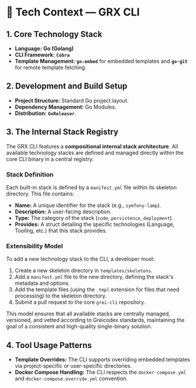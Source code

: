 # 📘 Tech Context — GRX CLI

## 1. Core Technology Stack
- **Language:** **Go (Golang)**
- **CLI Framework:** **`Cobra`**
- **Template Management:** **`go:embed`** for embedded templates and **`go-git`** for remote template fetching.

## 2. Development and Build Setup
- **Project Structure:** Standard Go project layout.
- **Dependency Management:** Go Modules.
- **Distribution:** **`GoReleaser`**.

## 3. The Internal Stack Registry
The GRX CLI features a **compositional internal stack architecture**. All available technology stacks are defined and managed directly within the core CLI binary in a central registry.

### Stack Definition
Each built-in stack is defined by a `manifest.yml` file within its skeleton directory. This file contains:
- **Name:** A unique identifier for the stack (e.g., `symfony-lamp`).
- **Description:** A user-facing description.
- **Type:** The category of the stack (`code`, `persistence`, `deployment`).
- **Provides:** A struct detailing the specific technologies (Language, Tooling, etc.) that this stack provides.

### Extensibility Model
To add a new technology stack to the CLI, a developer must:
1.  Create a new skeleton directory in `templates/skeletons`.
2.  Add a `manifest.yml` file to the new directory, defining the stack's metadata and options.
3.  Add the template files (using the `.tmpl` extension for files that need processing) to the skeleton directory.
4.  Submit a pull request to the core `grei-cli` repository.

This model ensures that all available stacks are centrally managed, versioned, and vetted according to Greicodex standards, maintaining the goal of a consistent and high-quality single-binary solution.

## 4. Tool Usage Patterns
- **Template Overrides:** The CLI supports overriding embedded templates via project-specific or user-specific directories.
- **Docker Compose Handling:** The CLI respects the `docker-compose.yml` and `docker-compose.override.yml` convention.
